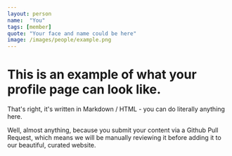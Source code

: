 ```yaml
---
layout: person
name:  "You"
tags: [member]
quote: "Your face and name could be here"
image: /images/people/example.png
---
```



# This is an example of what your profile page can look like.

That's right, it's written in Markdown / HTML - you can do literally anything here.

Well, almost anything, because you submit your content via a Github Pull Request, which means we will be manually reviewing it before adding it to our beautiful, curated website.